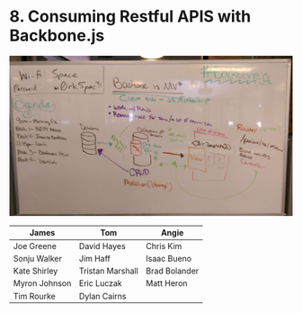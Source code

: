 
# 8. Consuming Restful APIS with Backbone.js

![Overiew](overview.jpg)

| James  	| Tom  	| Angie  	|
|---	|---	|---	|
| Joe Greene  	| David Hayes  	| Chris Kim  	|
| Sonju Walker  	| Jim Haff  	| Isaac Bueno  	|
| Kate Shirley  	| Tristan Marshall  	| Brad Bolander 	|
| Myron Johnson  	| Eric Luczak  	| Matt Heron  	|
| Tim Rourke  	| Dylan Cairns   	|   	|
